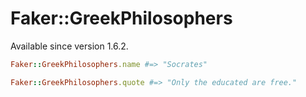 # Faker::GreekPhilosophers

Available since version 1.6.2.

```ruby
Faker::GreekPhilosophers.name #=> "Socrates"

Faker::GreekPhilosophers.quote #=> "Only the educated are free."
```
